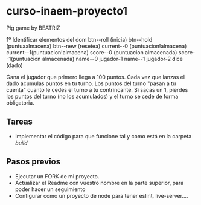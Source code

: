 # curso-inaem-proyecto1

Pig game by BEATRIZ

1º Identificar elementos del dom
btn--roll (inicia)
btn--hold (puntuaalmacena)
btn--new (resetea)
current--0 (puntuacion!almacena)
current--1(puntuacion!almacena)
score--0 (puntuacion almacenada)
score--1(puntuacion almacenada)
name--0 jugador-1
name--1 jugador-2
dice (dado)

Gana el jugador que primero llega a 100 puntos.
Cada vez que lanzas el dado acumulas puntos en tu turno.
Los puntos del turno "pasan a tu cuenta" cuanto le cedes el turno a tu contrincante.
Si sacas un 1, pierdes los puntos del turno (no los acumulados) y el turno se cede de forma obligatoria.

## Tareas

- Implementar el código para que funcione tal y como está en la carpeta _build_

## Pasos previos

- Ejecutar un FORK de mi proyecto.
- Actualizar el Readme con vuestro nombre en la parte superior, para poder hacer un seguimiento
- Configurar como un proyecto de node para tener eslint, live-server....
